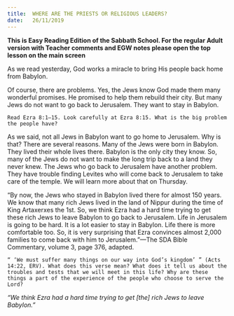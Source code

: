 ```yaml
---
title:  WHERE ARE THE PRIESTS OR RELIGIOUS LEADERS?
date:   26/11/2019
---
```


**This is Easy Reading Edition of the Sabbath School. For the regular Adult version with Teacher comments and EGW notes please open the top lesson on the main screen** 

As we read yesterday, God works a miracle to bring His people back home from Babylon. 

Of course, there are problems. Yes, the Jews know God made them many wonderful promises. He promised to help them rebuild their city. But many Jews do not want to go back to Jerusalem. They want to stay in Babylon. 

`Read Ezra 8:1–15. Look carefully at Ezra 8:15. What is the big problem the people have?`

As we said, not all Jews in Babylon want to go home to Jerusalem. Why is that? There are several reasons. Many of the Jews were born in Babylon. They lived their whole lives there. Babylon is the only city they know. So, many of the Jews do not want to make the long trip back to a land they never knew. The Jews who go back to Jerusalem have another problem. They have trouble finding Levites who will come back to Jerusalem to take care of the temple. We will learn more about that on Thursday.

“By now, the Jews who stayed in Babylon lived there for almost 150 years. We know that many rich Jews lived in the land of Nippur during the time of King Artaxerxes the 1st. So, we think Ezra had a hard time trying to get these rich Jews to leave Babylon to go back to Jerusalem. Life in Jerusalem is going to be hard. It is a lot easier to stay in Babylon. Life there is more comfortable too. So, it is very surprising that Ezra convinces almost 2,000 families to come back with him to Jerusalem.”—The SDA Bible Commentary, volume 3, page 376, adapted. 

`“ ‘We must suffer many things on our way into God’s kingdom’ ” (Acts 14:22, ERV). What does this verse mean? What does it tell us about the troubles and tests that we will meet in this life? Why are these things a part of the experience of the people who choose to serve the Lord?`

_“We think Ezra had a hard time trying to get [the] rich Jews to leave Babylon.”_